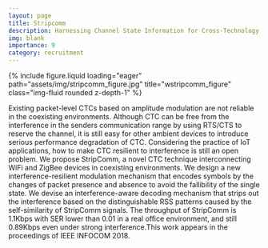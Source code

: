 ```yaml
---
layout: page
title: Stripcomm
description: Harnessing Channel State Information for Cross-Technology Communication.
img: blank
importance: 9
category: recruitment
---
```


<div class="row">
    <div class="col-sm mt-3 mt-md-0">
        {% include figure.liquid loading="eager" path="assets/img/stripcomm_figure.jpg" title="wstripcomm_figure" class="img-fluid rounded z-depth-1" %}
    </div>
</div>

Existing packet-level CTCs based on amplitude modulation are not reliable in the coexisting environments. Although CTC can be free from the interference in the senders communication range by using RTS/CTS to reserve the channel, it is still easy for other ambient devices to introduce serious performance degradation of CTC. Considering the practice of IoT applications, how to make CTC resilient to interference is still an open problem. We propose StripComm, a novel CTC technique interconnecting WiFi and ZigBee devices in coexisting environments. We design a new interference-resilient modulation mechanism that encodes symbols by the changes of packet presence and absence to avoid the fallibility of the single state. We devise an interference-aware decoding mechanism that strips out the interference based on the distinguishable RSS patterns caused by the self-similarity of StripComm signals. The throughput of StripComm is 1.1Kbps with SER lower than 0.01 in a real office environment, and still 0.89Kbps even under strong interference.This work appears in the proceedings of IEEE INFOCOM 2018.


